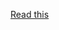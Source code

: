 [Read this ](https://github.com/Pierian-Data/Complete-Python-3-Bootcamp/blob/master/03-Methods%20and%20Functions/06-Nested%20Statements%20and%20Scope.ipynb)